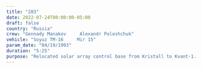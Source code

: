 ```yaml
---
title: "283"
date: 2022-07-24T00:00:00-05:00
draft: false
country: "Russia"
crew: "Gennady Manakov     Alexandr Poleshchuk"
vehicle: "Soyuz TM-16     Mir 15"
param_date: "04/19/1993"
duration: "5:25"
purpose: "Relocated solar array control base from Kristall to Kvant-1.  Vent problem in 1 suit, crane handle lost"
---
```

